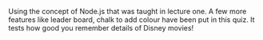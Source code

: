 Using the concept of Node.js that was taught in lecture one. A few more features like leader board, chalk to add colour have been put in this quiz.
It tests how good you remember details of Disney movies!
